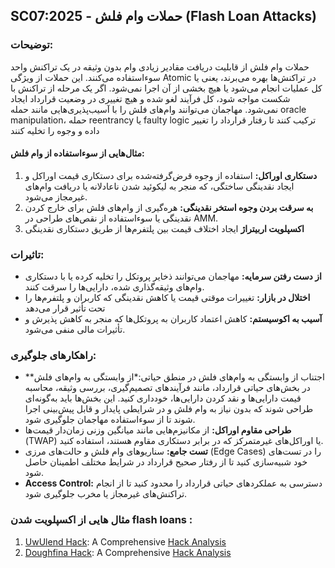 ## SC07:2025 - حملات وام فلش (Flash Loan Attacks)

### توضیحات: 

حملات وام فلش از قابلیت دریافت مقادیر زیادی وام بدون وثیقه در یک تراکنش واحد سوءاستفاده می‌کنند. این حملات از ویژگی Atomic در تراکنش‌ها بهره می‌برند، یعنی یا کل عملیات انجام می‌شود یا هیچ بخشی از آن اجرا نمی‌شود. اگر یک مرحله از تراکنش با شکست مواجه شود، کل فرآیند لغو شده و هیچ تغییری در وضعیت قرارداد ایجاد نمی‌شود. مهاجمان می‌توانند وام‌های فلش را با آسیب‌پذیری‌هایی مانند حمله oracle manipulation، حمله reentrancy یا faulty logic ترکیب کنند تا رفتار قرارداد را تغییر داده و وجوه را تخلیه کنند

#### مثال‌هایی از سوءاستفاده از وام فلش:
1. **دستکاری اوراکل:** استفاده از وجوه قرض‌گرفته‌شده برای دستکاری قیمت اوراکل و ایجاد نقدینگی ساختگی، که منجر به لیکوئید شدن ناعادلانه یا دریافت وام‌های غیرمجاز می‌شود.
2. **به سرقت بردن وجوه استخر نقدینگی:** هره‌گیری از وام‌های فلش برای خارج کردن نقدینگی یا سوءاستفاده از نقص‌های طراحی در AMM.
3. **اکسپلویت اربیتراژ** ایجاد اختلاف قیمت بین پلتفرم‌ها از طریق دستکاری نقدینگی

### تاثیرات:
- **از دست رفتن سرمایه:** مهاجمان می‌توانند ذخایر پروتکل را تخلیه کرده یا با دستکاری وام‌های وثیقه‌گذاری شده، دارایی‌ها را سرقت کنند.
- **اختلال در بازار:** تغییرات موقتی قیمت یا کاهش نقدینگی که کاربران و پلتفرم‌ها را تحت تأثیر قرار می‌دهد
- **آسیب به اکوسیستم:** کاهش اعتماد کاربران به پروتکل‌ها که منجر به کاهش پذیرش و تأثیرات مالی منفی می‌شود.

### راهکارهای جلوگیری:
- **اجتناب از وابستگی به وام‌های فلش در منطق حیاتی:*از وابستگی به وام‌های فلش در بخش‌های حیاتی قرارداد، مانند فرآیندهای تصمیم‌گیری، بررسی وثیقه، محاسبه قیمت دارایی‌ها و نقد کردن دارایی‌ها، خودداری کنید. این بخش‌ها باید به‌گونه‌ای طراحی شوند که بدون نیاز به وام فلش و در شرایطی پایدار و قابل پیش‌بینی اجرا شوند تا از سوءاستفاده مهاجمان جلوگیری شود.
- **طراحی مقاوم اوراکل:** از مکانیزم‌هایی مانند میانگین وزنی زمان‌دار قیمت‌ها (TWAP) یا اوراکل‌های غیرمتمرکز که در برابر دستکاری مقاوم هستند، استفاده کنید.
- **تست جامع:** سناریوهای وام فلش و حالت‌های مرزی (Edge Cases) را در تست‌های خود شبیه‌سازی کنید تا از رفتار صحیح قرارداد در شرایط مختلف اطمینان حاصل شود.
- **Access Control:** دسترسی به عملکردهای حیاتی قرارداد را محدود کنید تا از انجام تراکنش‌های غیرمجاز یا مخرب جلوگیری شود.

### مثال هایی از اکسپلویت شدن flash loans :
1. [UwUlend Hack](https://blog.solidityscan.com/uwulend-hack-analysis-77eb9181a717): A Comprehensive [Hack Analysis](https://blog.solidityscan.com/uwulend-hack-analysis-77eb9181a717)
2. [Doughfina Hack](https://blog.solidityscan.com/doughfina-hack-analysis-685ed56adb19): A Comprehensive [Hack Analysis](https://blog.solidityscan.com/doughfina-hack-analysis-685ed56adb19)